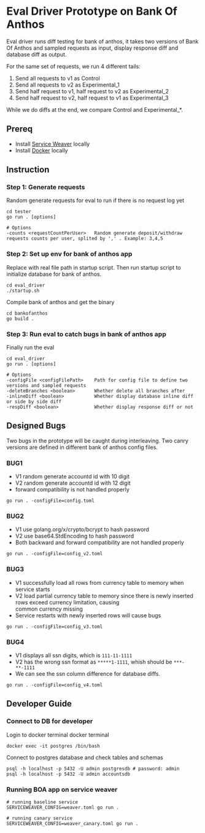 # Eval Driver Prototype on Bank Of Anthos
Eval driver runs diff testing for bank of anthos, it takes two versions of Bank Of Anthos and sampled requests as input, display response diff and database diff as output.

For the same set of requests, we run 4 different tails:
1. Send all requests to v1 as Control
2. Send all requests to v2 as Experimental_1
3. Send half request to v1, half request to v2 as Experimental_2
4. Send half request to v2, half request to v1  as Experimental_3

While we do diffs at the end, we compare Control and Experimental_*.

## Prereq
- Install [Service Weaver](https://serviceweaver.dev/docs.html#what-is-service-weaver) locally
- Install [Docker](https://www.docker.com/get-started) locally

## Instruction
### Step 1: Generate requests
Random generate requests for eval to run if there is no request log yet
```shell
cd tester
go run . [options]

# Options
-counts <requestCountPerUser>   Random generate deposit/withdraw requests counts per user, splited by ',' . Example: 3,4,5
```

### Step 2: Set up env for bank of anthos app
Replace with real file path in startup script. Then run startup script to initialize database for bank of anthos.
```shell
cd eval_driver
./startup.sh
```
Compile bank of anthos and get the binary
```shell
cd bankofanthos
go build .
```

### Step 3: Run eval to catch bugs in bank of anthos app
Finally run the eval
```shell
cd eval_driver
go run . [options]

# Options
-configFile <configFilePath>    Path for config file to define two versions and sampled requests
-deleteBranches <boolean>       Whether delete all branches after 
-inlineDiff <boolean>           Whether display database inline diff or side by side diff
-respDiff <boolean>             Whether display response diff or not
```

## Designed Bugs
Two bugs in the prototype will be caught during interleaving. Two canry versions are defined in different bank of anthos config files.
### BUG1
- V1 random generate accountd id with 10 digit
- V2 random generate accountd id with 12 digit
- forward compatibility is not handled properly
```shell
go run . -configFile=config.toml
```

### BUG2
- V1 use golang.org/x/crypto/bcrypt to hash password
- V2 use base64.StdEncoding to hash password
- Both backward and forward compatibility are not handled properly
```shell
go run . -configFile=config_v2.toml
```

### BUG3
- V1 successfully load all rows from currency table to memory when service starts
- V2 load partial currency table to memory since there is newly inserted rows exceed currency limitation, causing\
common currency missing
- Service restarts with newly inserted rows will cause bugs
```shell
go run . -configFile=config_v3.toml
```

### BUG4
- V1 displays all ssn digits, which is `111-11-1111`
- V2 has the wrong ssn format as `*****1-1111`, whish should be `***-**-1111`
- We can see the ssn column difference for database diffs.
```shell
go run . -configFile=config_v4.toml
```

## Developer Guide
### Connect to DB for developer
Login to docker terminal docker terminal
```shell
docker exec -it postgres /bin/bash
```

Connect to postgres database and check tables and schemas
```shell
psql -h localhost -p 5432 -U admin postgresdb # password: admin
psql -h localhost -p 5432 -U admin accountsdb
```

### Running BOA app on service weaver 
```shell
# running baseline service
SERVICEWEAVER_CONFIG=weaver.toml go run .

# running canary service
SERVICEWEAVER_CONFIG=weaver_canary.toml go run .
```
